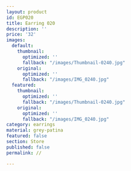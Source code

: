 ```yaml
---
layout: product
id: EGP020
title: Earring 020
description: ''
price: '32'
images:
  default:
    thumbnail:
      optimized: ''
      fallback: "/images/Thumbnail-0240.jpg"
    original:
      optimized: ''
      fallback: "/images/IMG_0240.jpg"
  featured:
    thumbnail:
      optimized: ''
      fallback: "/images/Thumbnail-0240.jpg"
    original:
      optimized: ''
      fallback: "/images/IMG_0240.jpg"
category: earrings
material: grey-patina
featured: false
section: Store
published: false
permalink: //

---
```

